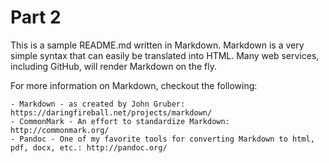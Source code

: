 # Part 2

This is a sample README.md written in Markdown. Markdown is a very
simple syntax that can easily be translated into HTML. Many
web services, including GitHub, will render Markdown on the fly.

For more information on Markdown, checkout the following:

	- Markdown - as created by John Gruber: https://daringfireball.net/projects/markdown/
	- CommonMark - An effort to standardize Markdown: http://commonmark.org/
	- Pandoc - One of my favorite tools for converting Markdown to html, pdf, docx, etc.: http://pandoc.org/



